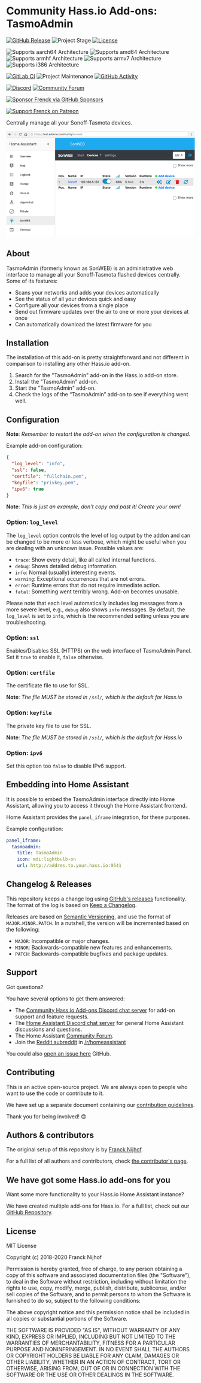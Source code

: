 # Community Hass.io Add-ons: TasmoAdmin

[![GitHub Release][releases-shield]][releases]
![Project Stage][project-stage-shield]
[![License][license-shield]](LICENSE.md)

![Supports aarch64 Architecture][aarch64-shield]
![Supports amd64 Architecture][amd64-shield]
![Supports armhf Architecture][armhf-shield]
![Supports armv7 Architecture][armv7-shield]
![Supports i386 Architecture][i386-shield]

[![GitLab CI][gitlabci-shield]][gitlabci]
![Project Maintenance][maintenance-shield]
[![GitHub Activity][commits-shield]][commits]

[![Discord][discord-shield]][discord]
[![Community Forum][forum-shield]][forum]

[![Sponsor Frenck via GitHub Sponsors][github-sponsors-shield]][github-sponsors]

[![Support Frenck on Patreon][patreon-shield]][patreon]

Centrally manage all your Sonoff-Tasmota devices.

![TasmoAdmin screenshot](images/screenshot.png)

## About

TasmoAdmin (formerly known as SonWEB) is an administrative web interface to
manage all your Sonoff-Tasmota flashed devices centrally.
Some of its features:

- Scans your networks and adds your devices automatically
- See the status of all your devices quick and easy
- Configure all your devices from a single place
- Send out firmware updates over the air to one or more your devices at once
- Can automatically download the latest firmware for you

## Installation

The installation of this add-on is pretty straightforward and not different in
comparison to installing any other Hass.io add-on.

1. Search for the "TasmoAdmin" add-on in the Hass.io add-on store.
1. Install the "TasmoAdmin" add-on.
1. Start the "TasmoAdmin" add-on.
1. Check the logs of the “TasmoAdmin” add-on to see if everything went well.

## Configuration

**Note**: _Remember to restart the add-on when the configuration is changed._

Example add-on configuration:

```json
{
  "log_level": "info",
  "ssl": false,
  "certfile": "fullchain.pem",
  "keyfile": "privkey.pem",
  "ipv6": true
}
```

**Note**: _This is just an example, don't copy and past it! Create your own!_

### Option: `log_level`

The `log_level` option controls the level of log output by the addon and can
be changed to be more or less verbose, which might be useful when you are
dealing with an unknown issue. Possible values are:

- `trace`: Show every detail, like all called internal functions.
- `debug`: Shows detailed debug information.
- `info`: Normal (usually) interesting events.
- `warning`: Exceptional occurrences that are not errors.
- `error`: Runtime errors that do not require immediate action.
- `fatal`: Something went terribly wrong. Add-on becomes unusable.

Please note that each level automatically includes log messages from a
more severe level, e.g., `debug` also shows `info` messages. By default,
the `log_level` is set to `info`, which is the recommended setting unless
you are troubleshooting.

### Option: `ssl`

Enables/Disables SSL (HTTPS) on the web interface of TasmoAdmin
Panel. Set it `true` to enable it, `false` otherwise.

### Option: `certfile`

The certificate file to use for SSL.

**Note**: _The file MUST be stored in `/ssl/`, which is the default for Hass.io_

### Option: `keyfile`

The private key file to use for SSL.

**Note**: _The file MUST be stored in `/ssl/`, which is the default for Hass.io_

### Option: `ipv6`

Set this option too `false` to disable IPv6 support.

## Embedding into Home Assistant

It is possible to embed the TasmoAdmin interface directly into Home Assistant,
allowing you to access it through the Home Assistant frontend.

Home Assistant provides the `panel_iframe` integration, for these purposes.

Example configuration:

```yaml
panel_iframe:
  tasmoadmin:
    title: TasmoAdmin
    icon: mdi:lightbulb-on
    url: http://addres.to.your.hass.io:9541
```

## Changelog & Releases

This repository keeps a change log using [GitHub's releases][releases]
functionality. The format of the log is based on
[Keep a Changelog][keepchangelog].

Releases are based on [Semantic Versioning][semver], and use the format
of ``MAJOR.MINOR.PATCH``. In a nutshell, the version will be incremented
based on the following:

- ``MAJOR``: Incompatible or major changes.
- ``MINOR``: Backwards-compatible new features and enhancements.
- ``PATCH``: Backwards-compatible bugfixes and package updates.

## Support

Got questions?

You have several options to get them answered:

- The [Community Hass.io Add-ons Discord chat server][discord] for add-on
  support and feature requests.
- The [Home Assistant Discord chat server][discord-ha] for general Home
  Assistant discussions and questions.
- The Home Assistant [Community Forum][forum].
- Join the [Reddit subreddit][reddit] in [/r/homeassistant][reddit]

You could also [open an issue here][issue] GitHub.

## Contributing

This is an active open-source project. We are always open to people who want to
use the code or contribute to it.

We have set up a separate document containing our
[contribution guidelines](CONTRIBUTING.md).

Thank you for being involved! :heart_eyes:

## Authors & contributors

The original setup of this repository is by [Franck Nijhof][frenck].

For a full list of all authors and contributors,
check [the contributor's page][contributors].

## We have got some Hass.io add-ons for you

Want some more functionality to your Hass.io Home Assistant instance?

We have created multiple add-ons for Hass.io. For a full list, check out
our [GitHub Repository][repository].

## License

MIT License

Copyright (c) 2018-2020 Franck Nijhof

Permission is hereby granted, free of charge, to any person obtaining a copy
of this software and associated documentation files (the "Software"), to deal
in the Software without restriction, including without limitation the rights
to use, copy, modify, merge, publish, distribute, sublicense, and/or sell
copies of the Software, and to permit persons to whom the Software is
furnished to do so, subject to the following conditions:

The above copyright notice and this permission notice shall be included in all
copies or substantial portions of the Software.

THE SOFTWARE IS PROVIDED "AS IS", WITHOUT WARRANTY OF ANY KIND, EXPRESS OR
IMPLIED, INCLUDING BUT NOT LIMITED TO THE WARRANTIES OF MERCHANTABILITY,
FITNESS FOR A PARTICULAR PURPOSE AND NONINFRINGEMENT. IN NO EVENT SHALL THE
AUTHORS OR COPYRIGHT HOLDERS BE LIABLE FOR ANY CLAIM, DAMAGES OR OTHER
LIABILITY, WHETHER IN AN ACTION OF CONTRACT, TORT OR OTHERWISE, ARISING FROM,
OUT OF OR IN CONNECTION WITH THE SOFTWARE OR THE USE OR OTHER DEALINGS IN THE
SOFTWARE.

[aarch64-shield]: https://img.shields.io/badge/aarch64-yes-green.svg
[amd64-shield]: https://img.shields.io/badge/amd64-yes-green.svg
[armhf-shield]: https://img.shields.io/badge/armhf-yes-green.svg
[armv7-shield]: https://img.shields.io/badge/armv7-yes-green.svg
[commits-shield]: https://img.shields.io/github/commit-activity/y/hassio-addons/addon-tasmoadmin.svg
[commits]: https://github.com/hassio-addons/addon-tasmoadmin/commits/master
[contributors]: https://github.com/hassio-addons/addon-tasmoadmin/graphs/contributors
[discord-ha]: https://discord.gg/c5DvZ4e
[discord-shield]: https://img.shields.io/discord/478094546522079232.svg
[discord]: https://discord.me/hassioaddons
[forum-shield]: https://img.shields.io/badge/community-forum-brightgreen.svg
[forum]: https://community.home-assistant.io/t/community-hass-io-add-on-tasmoadmin/54155?u=frenck
[frenck]: https://github.com/frenck
[github-sponsors-shield]: https://frenck.dev/wp-content/uploads/2019/12/github_sponsor.png
[github-sponsors]: https://github.com/sponsors/frenck
[gitlabci-shield]: https://gitlab.com/hassio-addons/addon-tasmoadmin/badges/master/pipeline.svg
[gitlabci]: https://gitlab.com/hassio-addons/addon-tasmoadmin/pipelines
[i386-shield]: https://img.shields.io/badge/i386-yes-green.svg
[issue]: https://github.com/hassio-addons/addon-tasmoadmin/issues
[keepchangelog]: http://keepachangelog.com/en/1.0.0/
[license-shield]: https://img.shields.io/github/license/hassio-addons/addon-tasmoadmin.svg
[maintenance-shield]: https://img.shields.io/maintenance/yes/2020.svg
[patreon-shield]: https://frenck.dev/wp-content/uploads/2019/12/patreon.png
[patreon]: https://www.patreon.com/frenck
[project-stage-shield]: https://img.shields.io/badge/project%20stage-experimental-yellow.svg
[reddit]: https://reddit.com/r/homeassistant
[releases-shield]: https://img.shields.io/github/release/hassio-addons/addon-tasmoadmin.svg
[releases]: https://github.com/hassio-addons/addon-tasmoadmin/releases
[repository]: https://github.com/hassio-addons/repository
[semver]: http://semver.org/spec/v2.0.0.html
